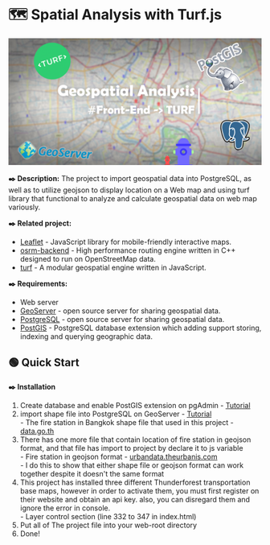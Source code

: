 # :world_map: Spatial Analysis with Turf.js 
![Geospatial Analysis](assets/img/Cover.jpg)

**:black_nib: Description:**
The project to import geospatial data into PostgreSQL, as well as to utilize geojson to display location on a Web map and using turf library that functional to analyze and calculate geospatial data on web map variously.

**:black_nib: Related project:**
- [Leaflet](https://github.com/Leaflet/Leaflet) - JavaScript library for mobile-friendly interactive maps.
- [osrm-backend](https://github.com/Project-OSRM/osrm-backend) - High performance routing engine written in C++ designed to run on OpenStreetMap data.
- [turf](https://github.com/Turfjs/turf) - A modular geospatial engine written in JavaScript.

**:black_nib: Requirements:**
- Web server 
- [GeoServer](https://geoserver.org/) - open source server for sharing geospatial data.
- [PostgreSQL](https://www.postgresql.org/) - open source server for sharing geospatial data.
- [PostGIS](https://postgis.net/) - PostgreSQL database extension which adding support storing, indexing and querying geographic data.

## :green_circle: Quick Start
**:black_nib: Installation**
1. Create database and enable PostGIS extension on pgAdmin - [Tutorial](https://github.com/gimleng/GeospatialAnalysis-Front-End-TURFJS/wiki/Setup-PostgreSQL-and-create-PostGIS-database-to-store-shape-file)
2. import shape file into PostgreSQL on GeoServer - [Tutorial](https://github.com/gimleng/GeospatialAnalysis-Front-End-TURFJS/wiki/import-shape-file-into-PostgreSQL-on-GeoServer) <br> - The fire station in Bangkok shape file that used in this project - [data.go.th](https://data.go.th/dataset/fire_station)
3. There has one more file that contain location of fire station in geojson format, and that file has import to project by declare it to js variable <br> - Fire station in geojson format - [urbandata.theurbanis.com](https://urbandata.theurbanis.com/files/4/27) <br> - I do this to show that either shape file or geojson format can work together despite it doesn't the same format
4. This project has installed three different Thunderforest transportation base maps, however in order to activate them, you must first register on their website and obtain an api key. also, you can disregard them and ignore the error in console. <br> - Layer control section (line 332 to 347 in index.html)
5. Put all of The project file into your web-root directory
6. Done!
